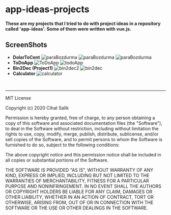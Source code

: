 # app-ideas-projects

**These are my projects that I tried to do with project ideas in a repository called 'app-ideas'. Some of them were written with vue.js.**

## ScreenShots

- **DolarToCent**
  ![paraBozdurma](https://i.imgur.com/eEGmREW.gif)
  ![paraBozdurma](https://user-images.githubusercontent.com/57585087/98141790-17714300-1ed8-11eb-9151-518cc2955266.gif)
  ![paraBozdurma](https://user-images.githubusercontent.com/57585087/97689481-b5b27280-1aac-11eb-9a91-4c8adddcf164.png)
- **ToDoApp**
  ![ToDoApp](https://i.imgur.com/JUS5yKo.gif)
  ![todoApp](https://i.imgur.com/P8hbjaL.png)
- **Bin2Dec (Project1)**
  ![bin2dec2](https://user-images.githubusercontent.com/57585087/97329299-f3828180-1887-11eb-9690-f63aad87eafa.png)
  ![bin2dec](https://user-images.githubusercontent.com/57585087/97329305-f54c4500-1887-11eb-8963-3e29688e7c97.png)
- **Calculator**
  ![calculator](https://user-images.githubusercontent.com/57585087/97590508-bf39cd00-1a0f-11eb-95e3-1af263b185c0.png)

<br/>
<hr/>

MIT License

Copyright (c) 2020 Cihat Salik

Permission is hereby granted, free of charge, to any person obtaining a copy
of this software and associated documentation files (the "Software"), to deal
in the Software without restriction, including without limitation the rights
to use, copy, modify, merge, publish, distribute, sublicense, and/or sell
copies of the Software, and to permit persons to whom the Software is
furnished to do so, subject to the following conditions:

The above copyright notice and this permission notice shall be included in all
copies or substantial portions of the Software.

THE SOFTWARE IS PROVIDED "AS IS", WITHOUT WARRANTY OF ANY KIND, EXPRESS OR
IMPLIED, INCLUDING BUT NOT LIMITED TO THE WARRANTIES OF MERCHANTABILITY,
FITNESS FOR A PARTICULAR PURPOSE AND NONINFRINGEMENT. IN NO EVENT SHALL THE
AUTHORS OR COPYRIGHT HOLDERS BE LIABLE FOR ANY CLAIM, DAMAGES OR OTHER
LIABILITY, WHETHER IN AN ACTION OF CONTRACT, TORT OR OTHERWISE, ARISING FROM,
OUT OF OR IN CONNECTION WITH THE SOFTWARE OR THE USE OR OTHER DEALINGS IN THE
SOFTWARE.
